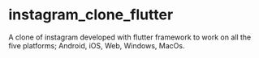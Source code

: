# instagram_clone_flutter
A clone of instagram developed with flutter framework to work on all the five platforms; Android, iOS, Web, Windows, MacOs.
